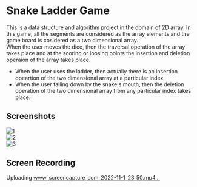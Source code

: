 # Snake Ladder Game
This is a data structure and algorithm project in the domain of 2D array. In this game, all the segments are considered as the array elements and the game board is cosidered as a two dimensional array.<br /> When the user moves the dice, then the traversal operation of the array takes place and at the scoring or loosing points the insertion and deletion operaion of the array takes place.
* When the user uses the ladder, then actually there is an insertion opeartion of the two dimensional array at a particular index.
* When the user falling down by the snake's mouth, then the deletion operation of the two dimensional array from any particular index takes place.

## Screenshots
![1](https://user-images.githubusercontent.com/103595490/199306397-a40d964b-9d89-4392-b53b-4e1091f6de0e.png)  <br />
![2](https://user-images.githubusercontent.com/103595490/199306458-55754a70-c3d5-4737-bc8d-977ddc1963b8.png)  <br />
![3](https://user-images.githubusercontent.com/103595490/199306503-9836f717-beb9-49ce-b7a8-e3324a101586.png)  <br />


## Screen Recording
Uploading www_screencapture_com_2022-11-1_23_50.mp4…
